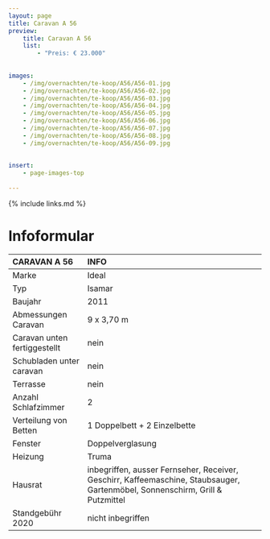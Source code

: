 ```yaml
---
layout: page
title: Caravan A 56
preview: 
    title: Caravan A 56
    list:
        - "Preis: € 23.000"
        
        
images:
    - /img/overnachten/te-koop/A56/A56-01.jpg
    - /img/overnachten/te-koop/A56/A56-02.jpg
    - /img/overnachten/te-koop/A56/A56-03.jpg
    - /img/overnachten/te-koop/A56/A56-04.jpg
    - /img/overnachten/te-koop/A56/A56-05.jpg
    - /img/overnachten/te-koop/A56/A56-06.jpg
    - /img/overnachten/te-koop/A56/A56-07.jpg
    - /img/overnachten/te-koop/A56/A56-08.jpg
    - /img/overnachten/te-koop/A56/A56-09.jpg
    
    
insert:
    - page-images-top
    
---
```


{% include links.md %}



# Infoformular

CARAVAN A 56                | INFO        | 
:---------------------------|:------------|
Marke                       |Ideal
Typ                         |Isamar
Baujahr                     |2011
Abmessungen Caravan         |9 x 3,70 m
Caravan unten fertiggestellt|nein
Schubladen unter caravan    |nein
Terrasse                    |nein
Anzahl Schlafzimmer         |2
Verteilung von Betten       |1 Doppelbett + 2 Einzelbette
Fenster                     |Doppelverglasung
Heizung                     |Truma
Hausrat                     |inbegriffen, ausser Fernseher, Receiver, Geschirr, Kaffeemaschine, Staubsauger, Gartenmöbel, Sonnenschirm, Grill & Putzmittel
Standgebühr 2020            |nicht inbegriffen